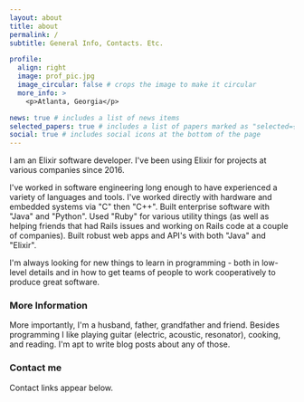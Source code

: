 ```yaml
---
layout: about
title: about
permalink: /
subtitle: General Info, Contacts. Etc.

profile:
  align: right
  image: prof_pic.jpg
  image_circular: false # crops the image to make it circular
  more_info: >
    <p>Atlanta, Georgia</p>

news: true # includes a list of news items
selected_papers: true # includes a list of papers marked as "selected={true}"
social: true # includes social icons at the bottom of the page
---
```


I am an Elixir software developer. I've been using Elixir for projects at
various companies since 2016.

I've worked in software engineering long enough to have experienced a variety of
languages and tools. I've worked directly with hardware and embedded systems via
"C" then "C++". Built enterprise software with "Java" and "Python". Used "Ruby"
for various utility things (as well as helping friends that had Rails issues and
working on Rails code at a couple of companies). Built robust web apps and API's
with both "Java" and "Elixir".

I'm always looking for new things to learn in programming - both in low-level
details and in how to get teams of people to work cooperatively to produce
great software.

### More Information

More importantly, I'm a husband, father, grandfather and friend.
Besides programming I like playing guitar (electric, acoustic, resonator),
cooking, and reading. I'm apt to write blog posts about any of those.

### Contact me

Contact links appear below.
